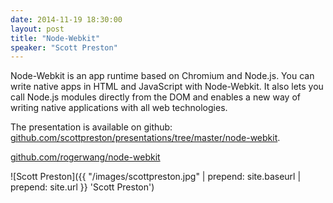 ```yaml
---
date: 2014-11-19 18:30:00
layout: post
title: "Node-Webkit"
speaker: "Scott Preston"
---
```


Node-Webkit is an app runtime based on Chromium and Node.js. You can write native apps in HTML and JavaScript with Node-Webkit. It also lets you call Node.js modules directly from the DOM and enables a new way of writing native applications with all web technologies.

The presentation is available on github: [github.com/scottpreston/presentations/tree/master/node-webkit](https://github.com/scottpreston/presentations/tree/master/node-webkit).

[github.com/rogerwang/node-webkit](https://github.com/rogerwang/node-webkit)

![Scott Preston]({{ "/images/scottpreston.jpg" | prepend: site.baseurl | prepend: site.url }} 'Scott Preston')
